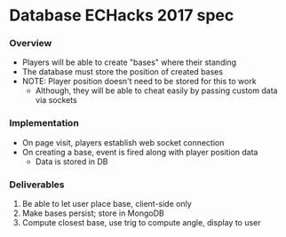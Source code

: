# Database ECHacks 2017 spec

### Overview

* Players will be able to create "bases" where their standing
* The database must store the position of created bases
* NOTE: Player position doesn't need to be stored for this to work
  * Although, they will be able to cheat easily by passing custom data via sockets


### Implementation

* On page visit, players establish web socket connection
* On creating a base, event is fired along with player position data
  * Data is stored in DB

### Deliverables
1. Be able to let user place base, client-side only
2. Make bases persist; store in MongoDB
3. Compute closest base, use trig to compute angle, display to user
